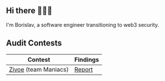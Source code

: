 ## Hi there 🙋🏻‍♂️
I'm Borislav, a software engineer transitioning to web3 security.

## Audit Contests
| Contest |Findings |
|---------|--------|
|[Zivoe](https://audits.sherlock.xyz/contests/280) (team Maniacs)| [Report](./reports/contests/team/03-2024-zivoe.md)
